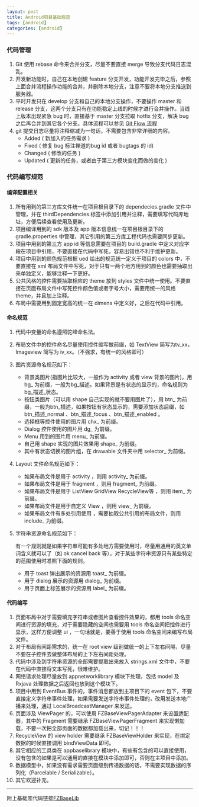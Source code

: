 ```yaml
---
layout: post
title: Android项目基础规范
tags: [android]
categories: [android]
---
```



### 代码管理

1. Git 使用 rebase 命令来合并分支，尽量不要直接 merge 导致分支代码日志混乱。
2. 开发新功能时，自己在本地创建 feature 分支开发，功能开发完毕之后，参照上面合并流程操作功能的合并，并删除本地分支，注意不要将本地分支推送到服务器。
3. 平时开发只在 develop 分支和自己的本地分支操作，不要操作 master 和 release 分支，这两个分支只有在功能稳定上线的时候才进行合并操作。当线上版本出现紧急 bug 时，直接基于 master 分支拉取 hotfix 分支，解决 bug 之后再合并到其它各个分支。具体流程可以参见 [Git Flow 流程](http://nvie.com/posts/a-successful-git-branching-model/)
4. git 提交日志尽量将注释缩减为一句话，不需要包含非常详细的内容。
   - Added ( 新加入的任务需求 )
   - Fixed ( 修复 bug 标注禅道的bug id 或者 bugtags 的 id)
   - Changed ( 修改的任务 )
   - Updated ( 更新的任务，或者由于第三方模块变化而做的变化 )

### 代码编写规范

#### 编译配置相关

1. 所有用到的第三方库文件统一在项目根目录下的 dependecies.gradle 文件中管理，并在 thirdDependencies 标签中添加引用并注释，需要填写代码库地址，方便后续查看使用及更新。
2. 项目编译用到的 sdk 版本及 app 版本信息统一在项目根目录下的gradle.properties 中管理，其它引用的第三方库工程代码也需要同步更新。
3. 项目中用到的第三方 app id 等信息需要在项目的 build.gradle 中定义对应字段在项目中引用，不要直接在代码中写死，容易出错也不利于维护更新。
4. 项目中用到的颜色规范根据 ued 给出的规范统一定义于项目的 colors 中，不要直接在 xml 布局文件中写死，对于只有一两个地方用到的颜色也需要抽取出来单独定义，能够注释一下更好。
5. 公共风格的控件需要抽取相应的 theme 放到 styles 文件中统一使用。不要直接在页面布局文件中写死控件颜色值或者字号大小，需要用统一的风格   theme，并且加上注释。
6. 布局中需要用到固定宽高的统一在 dimens 中定义好，之后在代码中引用。

#### 命名规范

1. 代码中变量的命名遵照驼峰命名法。

2. 布局文件中的控件命名尽量使用控件缩写做前缀，如 TextView 简写为tv\_xx，Imageview 简写为 iv\_xx。（不强求，有统一的风格即可）

3. 图片资源命名规范如下：

   - 背景类图片(指图片比较大，一般作为 activity 或者 view 背景的图片)，用 bg_ 为前缀，一般为bg\_描述。如果背景是有状态的显示的，命名规则为 bg\_描述\_状态。
   - 按钮类图片（可以用 shape 自己实现的就不要用图片了），用 btn_ 为前缀，一般为btn\_描述，如果按钮有状态显示的，需要添加状态后缀，如 btn\_描述\_normal 、btn\_描述\_focus 、btn\_描述\_enabled 。
   - 选择框等控件使用的图片用 chx_ 为前缀。
   - Dialog 控件使用的图片用 dg_ 为前缀。
   - Menu 用到的图片用 menu_ 为前缀。
   - 自己用 shape 实现的图片效果用 shape_ 为前缀。
   - 其中有状态切换的图片组，在 drawable 文件夹中用 selector_ 为前缀。

4. Layout 文件命名规范如下：

   - 如果布局文件是用于 activity ，则用 activity_ 为前缀。
   - 如果布局文件是用于 fragment ，则用 fragment_ 为前缀。
   - 如果布局文件是用于 ListView GridView RecycleView等 ，则用 item_ 为前缀。
   - 如果布局文件是用于自定义 View ，则用 view_ 为前缀。
   - 如果布局文件有多处引用使用 ，需要抽取公共引用的布局文件，则用 include_ 为前缀。

5. 字符串资源命名规范如下：

   有一个规则就是如果字符串可能有多处地方需要使用时，尽量用通用的英文单词含义就可以了（如 ok cancel back 等），对于某些字符串资源只有某些特定的范围使用时准照下面的规则。

   - 用于 toast 弹出展示的资源用 toast_ 为前缀。
   - 用于 dialog 展示的资源用 dialog_ 为前缀。
   - 用于页面上标签展示的资源用 label_ 为前缀。

#### 代码编写

1. 页面布局中对于需要填充字符串或者图片查看控件效果的，都用 tools 命名空间进行资源的填充，对于需要隐藏的空间也需要用 tools 命名空间把控件进行显示，这样方便调整 ui ，一句话就是，要善于使用 tools 命名空间来编写布局文件。
2. 对于布局有间距需求的，统一在 root view 级别做统一的上下左右间隔，尽量不要在子控件去做整体布局的上下左右间距处理。
3. 代码中涉及到字符串资源的全部需要提取出来放入 strings.xml 文件中，不要在代码中直接将文本写死，很难维护。
4. 网络请求处理尽量放到 appnetworklibrary 模块下处理，包括 model 及 Rxjava 处理数据之后返回也放到这个模块下。
5. 项目中用到 EventBus 事件的，事件消息都放到主项目下的 event 包下，不要直接定义字符串事件处理，如果需要发送字符串事件处理的，改用发送本地广播来处理，通过 LocalBroadcastManager 来发送。
6. 页面涉及 ViewPager 的，可以使用 FZBaseViewPagerAdapter 来设置适配器，其中的 Fragment 需要继承 FZBaseViewPagerFragment 来实现懒加载，不要一次把全部页面的数据都加载出来，切记！！！
7. RecycleView 的 view holder 需要继承 FZBaseViewHolder 来实现，在绑定数据的时候直接调用 bindViewData 即可。 
8. 其它相应的工具类在 appbaselibrary 模块中，有些有包含的可以直接使用，没有包含的如果是可以通用的直接在模块中添加即可，否则在主项目中添加。
9. 数据模型中，如果没有需求需要页面级别传递数据的话，不需要实现数据的序列化（Parcelable / Serializable）。
10. 其它欢迎补充。


-------

附上基础库代码链接[FZBaseLib](https://github.com/Frank-Zhu/FZBaseLib)





